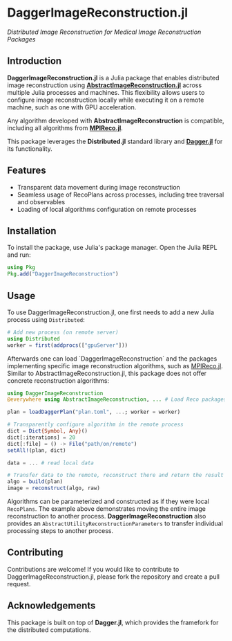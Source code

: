 # DaggerImageReconstruction.jl

*Distributed Image Reconstruction for Medical Image Reconstruction Packages*

## Introduction

**DaggerImageReconstruction.jl** is a Julia package that enables distributed image reconstruction using [**AbstractImageReconstruction.jl**](https://github.com/JuliaImageRecon/AbstractImageReconstruction.jl) across multiple Julia processes and machines. This flexibility allows users to configure image reconstruction locally while executing it on a remote machine, such as one with GPU acceleration.

Any algorithm developed with **AbstractImageReconstruction** is compatible, including all algorithms from [**MPIReco.jl**](https://github.com/MagneticParticleImaging/MPIReco.jl).

This package leverages the **Distributed.jl** standard library and [**Dagger.jl**](https://github.com/JuliaParallel/Dagger.jl/) for its functionality.

## Features
 
* Transparent data movement during image reconstruction 
* Seamless usage of RecoPlans across processes, including tree traversal and observables
* Loading of local algorithms configuration on remote processes

## Installation

To install the package, use Julia's package manager. Open the Julia REPL and run:

```julia
using Pkg
Pkg.add("DaggerImageReconstruction")
```

## Usage

To use DaggerImageReconstruction.jl, one first needs to add a new Julia process using `Distributed`:

```julia
# Add new process (on remote server)
using Distributed
worker = first(addprocs(["gpuServer"]))
```

Afterwards one can load `DaggerImageReconstruction´ and the packages implementing specific image reconstruction algorithms, such as [MPIReco.jl](https://github.com/MagneticParticleImaging/MPIReco.jl). Similar to AbstractImageReconstruction.jl, this package does not offer concrete reconstruction algorithms:

```julia
using DaggerImageReconstruction
@everywhere using AbstractImageReconstruction, ... # Load Reco packages

plan = loadDaggerPlan("plan.toml", ...; worker = worker)

# Transparently configure algorithm in the remote process
dict = Dict{Symbol, Any}()
dict[:iterations] = 20
dict[:file] = () -> File("path/on/remote")
setAll!(plan, dict)

data = ... # read local data

# Transfer data to the remote, reconstruct there and return the result
algo = build(plan)
image = reconstruct(algo, raw)
```

Algorithms can be parameterized and constructed as if they were local `RecoPlans`. The example above demonstrates moving the entire image reconstruction to another process. **DaggerImageReconstruction** also provides an `AbstractUtilityReconstructionParameters` to transfer individual processing steps to another process.

## Contributing

Contributions are welcome! If you would like to contribute to DaggerImageReconstruction.jl, please fork the repository and create a pull request.

## Acknowledgements

This package is built on top of **Dagger.jl**, which provides the framefork for the distributed computations.